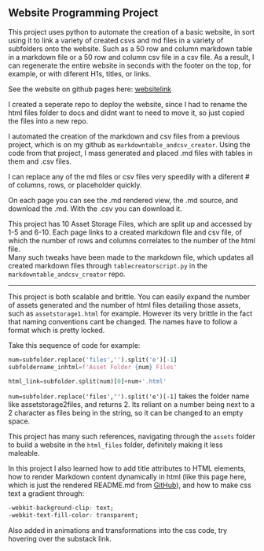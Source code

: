 ## Website Programming Project

This project uses python to automate the creation of a basic website, in sort using it to link a variety of created csvs and md files in a variety of subfolders onto the website. Such as a 50 row and column markdown table in a markdown file or a 50 row and column csv file in a csv file.
As a result, I can regenerate the entire website in seconds with the footer on the top, for example, or with diferent H1s, titles, or links.

See the website on github pages here: [websitelink]
<br>

I created a seperate repo to deploy the website, since I had to rename the html files folder to docs and didnt want to need to move it, so just copied the files into a new repo.
<br>

I automated the creation of the markdown and csv files from a previous project, which is on my github as
`markdowntable_andcsv_creator`.
Using the code from that project, I mass generated and placed .md files with tables in them and .csv files.

I can replace any of the md files or csv files very speedily with a diferent # of columns, rows, or placeholder quickly.

On each page you can see the .md rendered view, the .md source, and download the .md.
With the .csv you can download it.

This project has 10 Asset Storage Files, which are split up and accessed by 1-5 and 6-10. Each page links to a created markdown file and csv file, of which the number of rows and columns correlates to the number of the html file.
<br>
Many such tweaks have been made to the markdown file, which updates all created markdown files through `tablecreatorscript.py` in the `markdowntable_andcsv_creator` repo.

---

This project is both scalable and brittle.
You can easily expand the number of assets generated and the number of html files detailing those assets, such as `assetstorage1.html` for example.
However its very brittle in the fact that naming conventions cant be changed. The names have to follow a format which is pretty locked.

Take this sequence of code for example:

```python
num=subfolder.replace('files','').split('e')[-1]
subfoldername_inhtml=f'Asset Folder {num} Files'

html_link=subfolder.split(num)[0]+num+'.html'
```

`num=subfolder.replace('files','').split('e')[-1]` takes the folder name like assetstorage2files, and returns 2. Its reliant on a number being next to a 2 character as files being in the string, so it can be changed to an empty space.

This project has many such references, navigating through the `assets` folder to build a website in the `html_files` folder, definitely making it less maleable.

In this project I also learned how to add title attributes to HTML elements, how to render Markdown content dynamically in html (like this page here, which is just the rendered README.md from [GitHub]), and how to make css text a gradient through:

```css
-webkit-background-clip: text;
-webkit-text-fill-color: transparent;
```

Also added in animations and transformations into the css code, try hovering over the substack link.

[GitHub]: https://github.com/shalevwiden/WebsiteProgrammingProject/blob/main/README.md
[websitelink]: https://shalevwiden.github.io/WebsiteProgrammingProject/
